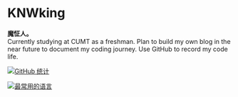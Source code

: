 # KNWking

<!--
**KNWking/KNWking** is a ✨ _special_ ✨ repository because its `README.md` (this file) appears on your GitHub profile.

Here are some ideas to get you started:

- 🔭 I’m currently working on ...
- 🌱 I’m currently learning ...
- 👯 I’m looking to collaborate on ...
- 🤔 I’m looking for help with ...
- 💬 Ask me about ...
- 📫 How to reach me: ...
- 😄 Pronouns: ...
- ⚡ Fun fact: ...
-->
<strong>魔怔人。</strong>
<br>
Currently studying at CUMT as a freshman.
Plan to build my own blog in the near future to document my coding journey.
Use GitHub to record my code life.


[![GitHub 统计](https://github-readme-stats.vercel.app/api?username=KNWking&count_private=true&theme=algolia&locale=cn&include_all_commits=true&show_icons=true "GitHub 统计")](https://github-readme-stats.vercel.app/api?username=lc6464&count_private=true&theme=algolia&locale=cn&include_all_commits=true&show_icons=true)


[![最常用的语言](https://github-readme-stats.vercel.app/api/top-langs?username=KNWking&theme=algolia&locale=cn "最常用的语言")](https://github-readme-stats.vercel.app/api/top-langs?username=lc6464&theme=algolia&locale=cn)
